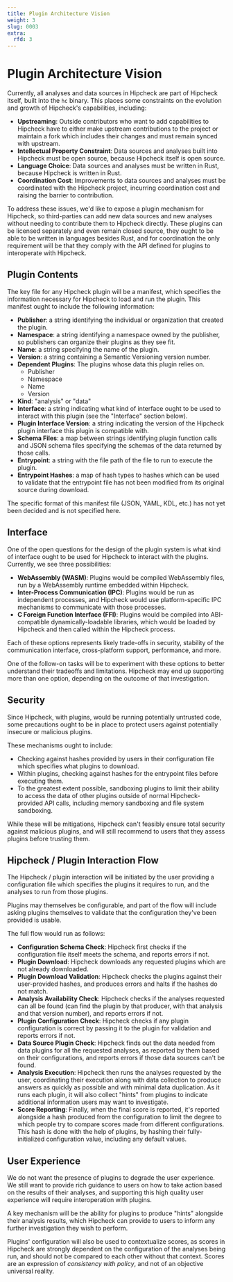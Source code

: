 ```yaml
---
title: Plugin Architecture Vision
weight: 3
slug: 0003
extra:
  rfd: 3
---
```


# Plugin Architecture Vision

Currently, all analyses and data sources in Hipcheck are part of Hipcheck
itself, built into the `hc` binary. This places some constraints on the
evolution and growth of Hipcheck's capabilities, including:

- __Upstreaming__: Outside contributors who want to add capabilities to
  Hipcheck have to either make upstream contributions to the project or
  maintain a fork which includes their changes and must remain synced with
  upstream.
- __Intellectual Property Constraint__: Data sources and analyses built
  into Hipcheck must be open source, because Hipcheck itself is open
  source.
- __Language Choice__: Data sources and analyses must be written in Rust,
  because Hipcheck is written in Rust.
- __Coordination Cost__: Improvements to data sources and analyses must
  be coordinated with the Hipcheck project, incurring coordination cost
  and raising the barrier to contribution.

To address these issues, we'd like to expose a plugin mechanism for
Hipcheck, so third-parties can add new data sources and new analyses
without needing to contribute them to Hipcheck directly. These plugins
can be licensed separately and even remain closed source, they ought to
be able to be written in languages besides Rust, and for coordination
the only requirement will be that they comply with the API defined for
plugins to interoperate with Hipcheck.

## Plugin Contents

The key file for any Hipcheck plugin will be a manifest, which specifies
the information necessary for Hipcheck to load and run the plugin. This
manifest ought to include the following information:

- __Publisher__: a string identifying the individual or organization that
  created the plugin.
- __Namespace__: a string identifying a namespace owned by the publisher,
  so publishers can organize their plugins as they see fit.
- __Name__: a string specifying the name of the plugin.
- __Version__: a string containing a Semantic Versioning version number.
- __Dependent Plugins__: The plugins whose data this plugin relies on.
  - Publisher
  - Namespace
  - Name
  - Version
- __Kind__: "analysis" or "data"
- __Interface__: a string indicating what kind of interface ought to be
  used to interact with this plugin (see the "Interface" section below).
- __Plugin Interface Version__: a string indicating the version of the
  Hipcheck plugin interface this plugin is compatible with.
- __Schema Files__: a map between strings identifying plugin function
  calls and JSON schema files specifying the schemas of the data
  returned by those calls.
- __Entrypoint__: a string with the file path of the file to run to
  execute the plugin.
- __Entrypoint Hashes__: a map of hash types to hashes which can be used
  to validate that the entrypoint file has not been modified from its
  original source during download.

The specific format of this manifest file (JSON, YAML, KDL, etc.) has
not yet been decided and is not specified here.

## Interface

One of the open questions for the design of the plugin system is what
kind of interface ought to be used for Hipcheck to interact with the
plugins. Currently, we see three possibilities:

- __WebAssembly (WASM)__: Plugins would be compiled WebAssembly files,
  run by a WebAssembly runtime embedded within Hipcheck.
- __Inter-Process Communication (IPC)__: Plugins would be run as
  independent processes, and Hipcheck would use platform-specific IPC
  mechanisms to communicate with those processes.
- __C Foreign Function Interface (FFI)__: Plugins would be compiled into
  ABI-compatible dynamically-loadable libraries, which would be loaded by
  Hipcheck and then called within the Hipcheck process.

Each of these options represents likely trade-offs in security, stability
of the communication interface, cross-platform support, performance, and
more.

One of the follow-on tasks will be to experiment with these options to
better understand their tradeoffs and limitations. Hipcheck may end up
supporting more than one option, depending on the outcome of that
investigation.

## Security

Since Hipcheck, with plugins, would be running potentially untrusted code,
some precautions ought to be in place to protect users against potentially
insecure or malicious plugins.

These mechanisms ought to include:

- Checking against hashes provided by users in their configuration file
  which specifies what plugins to download.
- Within plugins, checking against hashes for the entrypoint files before
  executing them.
- To the greatest extent possible, sandboxing plugins to limit their
  ability to access the data of other plugins outside of normal Hipcheck-
  provided API calls, including memory sandboxing and file system
  sandboxing.

While these will be mitigations, Hipcheck can't feasibly ensure total
security against malicious plugins, and will still recommend to users that
they assess plugins before trusting them.

## Hipcheck / Plugin Interaction Flow

The Hipcheck / plugin interaction will be initiated by the user providing
a configuration file which specifies the plugins it requires to run, and
the analyses to run from those plugins.

Plugins may themselves be configurable, and part of the flow will include
asking plugins themselves to validate that the configuration they've been
provided is usable.

The full flow would run as follows:

- __Configuration Schema Check__: Hipcheck first checks if the configuration
  file itself meets the schema, and reports errors if not.
- __Plugin Download__: Hipcheck downloads any requested plugins which are not
  already downloaded.
- __Plugin Download Validation__: Hipcheck checks the plugins against their
  user-provided hashes, and produces errors and halts if the hashes do not
  match.
- __Analysis Availability Check__: Hipcheck checks if the analyses requested
  can all be found (can find the plugin by that producer, with that analysis
  and that version number), and reports errors if not.
- __Plugin Configuration Check__: Hipcheck checks if any plugin configuration
  is correct by passing it to the plugin for validation and reports errors if
  not.
- __Data Source Plugin Check__: Hipcheck finds out the data needed from data
  plugins for all the requested analyses, as reported by them based on their
  configurations, and reports errors if those data sources can't be found.
- __Analysis Execution__: Hipcheck then runs the analyses requested by the
  user, coordinating their execution along with data collection to produce
  answers as quickly as possible and with minimal data duplication. As it runs
  each plugin, it will also collect "hints" from plugins to indicate additional
  information users may want to investigate.
- __Score Reporting__: Finally, when the final score is reported, it's reported
  alongside a hash produced from the configuration to limit the degree to which
  people try to compare scores made from different configurations. This hash is
  done with the help of plugins, by hashing their fully-initialized
  configuration value, including any default values.

## User Experience

We do not want the presence of plugins to degrade the user experience. We still
want to provide rich guidance to users on how to take action based on the
results of their analyses, and supporting this high quality user experience
will require interoperation with plugins.

A key mechanism will be the ability for plugins to produce "hints" alongside
their analysis results, which Hipcheck can provide to users to inform any
further investigation they wish to perform.

Plugins' configuration will also be used to contextualize scores, as scores in
Hipcheck are strongly dependent on the configuration of the analyses being run,
and should not be compared to each other without that context. Scores are an
expression of _consistency with policy_, and not of an objective universal
reality.
